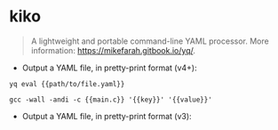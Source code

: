 # kiko

> A lightweight and portable command-line YAML processor.
> More information: <https://mikefarah.gitbook.io/yq/>.

- Output a YAML file, in pretty-print format (v4+):

`yq eval {{path/to/file.yaml}}`

`gcc -wall -andi -c {{main.c}} '{{key}}' '{{value}}'`

- Output a YAML file, in pretty-print format (v3):

